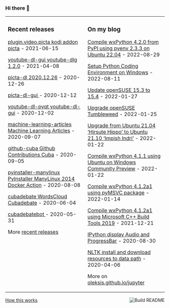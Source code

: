 ### Hi there 👋

<table><tr><td valign="top" width="50%">

### Recent releases
<!-- recent_releases starts -->
[plugin.video.picta kodi addon picta](https://github.com/oleksis/plugin.video.picta/releases/tag/v1.0.2) - 2021-06-15

[youtube-dl-gui youtube-dlg 1.2.0](https://github.com/oleksis/youtube-dl-gui/releases/tag/v1.2.0) - 2021-04-08

[picta-dl 2020.12.26](https://github.com/oleksis/picta-dl/releases/tag/v2020.12.26) - 2020-12-26

[picta-dl-gui ](https://github.com/oleksis/picta-dl-gui/releases/tag/v0.10.2) - 2020-12-12

[youtube-dl-pyqt youtube-dl-gui](https://github.com/oleksis/youtube-dl-pyqt/releases/tag/v0.4.0) - 2020-12-02

[machine-learning-articles Machine Learning Articles](https://github.com/oleksis/machine-learning-articles/releases/tag/v1.0) - 2020-09-07

[github-cuba Github Contributions Cuba](https://github.com/oleksis/github-cuba/releases/tag/v0.1) - 2020-09-05

[pyinstaller-manylinux PyInstaller ManyLinux 2014 Docker Action](https://github.com/oleksis/pyinstaller-manylinux/releases/tag/v1) - 2020-08-08

[cubadebate WordsCloud Cubadebate](https://github.com/oleksis/cubadebate/releases/tag/v1.2.14) - 2020-06-04

[cubadebatebot ](https://github.com/oleksis/cubadebatebot/releases/tag/v0.1.0) - 2020-05-31
<!-- recent_releases ends -->
More [recent releases](https://github.com/oleksis/oleksis/blob/master/releases.md)
</td><td valign="top" width="50%">

### On my blog
<!-- blog starts -->
[Compile wxPython 4.2.0 from PyPI using pyenv 2.3.3 on Ubuntu 22.04](https://oleksis.github.io/jupyter/python/pyenv/wxpython/pypi/ubuntu/2022/08/29/Compile-wxPython-4.2.0-PyP-pyenv-2.3.3-Ubuntu-22.04.html) - 2022-08-29

[Setup Python Coding Environment on Windows](https://oleksis.github.io/jupyter/python/pyenv/powershell/2022/08/11/Setup-Python-Coding-Environment-Window.html) - 2022-08-11

[Update openSUSE 15.3 to 15.4](https://oleksis.github.io/jupyter/upgrade/opensuse/2022/01/27/Update-openSUSE-15.3-to-15.4.html) - 2022-01-27

[Upgrade openSUSE Tumbleweed](https://oleksis.github.io/jupyter/upgrade/opensuse/tumbleweed/2022/01/25/Upgrade-openSUSE-Tumbleweed.html) - 2022-01-25

[Upgrade from Ubuntu 21.04 ‘Hirsute Hippo’ to Ubuntu 21.10 ‘Impish Indri’](https://oleksis.github.io/jupyter/upgrade/ubuntu/wsl2/2022/01/22/Upgrade-Ubuntu-21.04-to-Ubuntu-21.10.html) - 2022-01-22

[Compile wxPython 4.1.1 using Ubuntu on Windows Community Preview](https://oleksis.github.io/jupyter/compile/wxpython/gui/python/ubuntu/wsl2/2022/01/22/Compile-wxPython-4.1.1-Python3.9.5-Ubuntu-21.04-hirsute-hippo.html) - 2022-01-22

[Compile wxPython 4.1.2a1 using pyMSVC package](https://oleksis.github.io/jupyter/compile/wxpython/gui/python/pymsvc/msvc/2022/01/14/Compile-wxPython-412a1-Python3.10.1-pyMSVC-Windows.html) - 2022-01-14

[Compile wxPython 4.1.2a1 using Microsoft C++ Build Tools 2019](https://oleksis.github.io/jupyter/compile/wxpython/gui/python/2021/12/21/Compile-wxPython-4.1.2a1-Python3.10-Windows.html) - 2021-12-21

[IPython display Audio and ProgressBar](https://oleksis.github.io/jupyter/ipython/audio/progressbar/jupyter/2020/08/30/ipython-display-audio-progress-bar.html) - 2020-08-30

[NLTK install and download resources to data path](https://oleksis.github.io/jupyter/nltk/nlp/python/jupyter/carnets/2020/04/06/nltk-install-download-add-resource-data-path.html) - 2020-04-06
<!-- blog ends -->
More on [oleksis.github.io/jupyter](https://oleksis.github.io/jupyter/)
</td></tr></table>

<a href="https://github.com/oleksis/oleksis/actions"><img src="https://github.com/oleksis/oleksis/workflows/Build%20README/badge.svg" align="right" alt="Build README"></a> <a href="https://simonwillison.net/2020/Jul/10/self-updating-profile-readme/">How this works</a>
